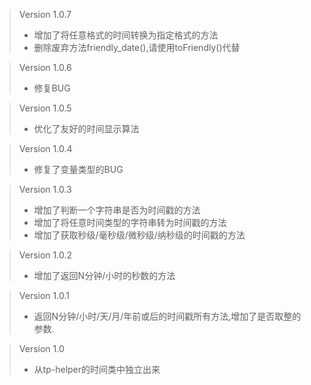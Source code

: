 > Version 1.0.7
> * 增加了将任意格式的时间转换为指定格式的方法
> * 删除废弃方法friendly_date(),请使用toFriendly()代替

> Version 1.0.6
> * 修复BUG
 
> Version 1.0.5
> * 优化了友好的时间显示算法

> Version 1.0.4
> * 修复了变量类型的BUG

> Version 1.0.3
> * 增加了判断一个字符串是否为时间戳的方法
> * 增加了将任意时间类型的字符串转为时间戳的方法
> * 增加了获取秒级/毫秒级/微秒级/纳秒级的时间戳的方法

> Version 1.0.2
> * 增加了返回N分钟/小时的秒数的方法

> Version 1.0.1
> * 返回N分钟/小时/天/月/年前或后的时间戳所有方法,增加了是否取整的参数.

> Version 1.0
> * 从tp-helper的时间类中独立出来

